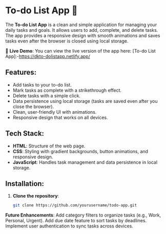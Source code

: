 # To-do List App 📝

The **To-do List App** is a clean and simple application for managing your daily tasks and goals. It allows users to add, complete, and delete tasks. The app provides a responsive design with smooth animations and saves tasks even after the browser is closed using local storage.

🚀 **Live Demo**:
You can view the live version of the app here: [To-do List App]:-https://dkto-dolistapp.netlify.app/

## Features:
- Add tasks to your to-do list.
- Mark tasks as complete with a strikethrough effect.
- Delete tasks with a simple click.
- Data persistence using local storage (tasks are saved even after you close the browser).
- Clean, user-friendly UI with animations.
- Responsive design that works on all devices.

## Tech Stack:
- **HTML**: Structure of the web page.
- **CSS**: Styling with gradient backgrounds, button animations, and responsive design.
- **JavaScript**: Handles task management and data persistence in local storage.

## Installation:

1. **Clone the repository**:
   ```bash
   git clone https://github.com/yourusername/todo-app.git

   
**Future Enhancements**:
Add category filters to organize tasks (e.g., Work, Personal, Urgent).
Add due date feature to sort tasks by deadlines.
Implement user authentication to sync tasks across devices.
